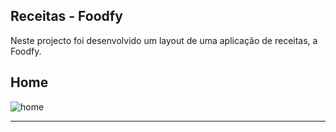 
 ## Receitas - Foodfy
 Neste projecto foi desenvolvido um layout de uma aplicação de receitas, a Foodfy.
 ##
 ## Home
![home](https://user-images.githubusercontent.com/26737849/86235036-ba632a80-bb8f-11ea-98b9-2ee3a63affa5.png)
 <hr>
